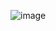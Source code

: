 ![image](https://user-images.githubusercontent.com/97585972/179478988-151c052a-7263-4986-9d08-6e826267b966.png)

